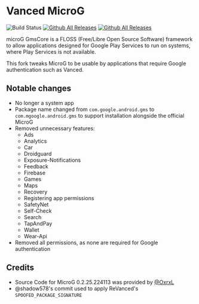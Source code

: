 # Vanced MicroG

![Build Status](https://github.com/TeamVanced/VancedMicroG/workflows/Debug%20APK%20Builder/badge.svg)
[![Github All Releases](https://img.shields.io/github/downloads/inotia00/VancedMicroG/total.svg)](https://github.com/inotia00/VancedMicroG/releases) [![Github All Releases](https://img.shields.io/github/release/inotia00/VancedMicroG.svg)](https://github.com/inotia00/VancedMicroG/releases)

microG GmsCore is a FLOSS (Free/Libre Open Source Software) framework to allow applications designed for Google Play Services to run on systems, where Play Services is not available.

This fork tweaks MicroG to be usable by applications that require Google authentication such as Vanced.

## Notable changes

- No longer a system app
- Package name changed from `com.google.android.gms` to `com.mgoogle.android.gms` to support installation alongside the official MicroG
- Removed unnecessary features:
  - Ads
  - Analytics
  - Car
  - Droidguard
  - Exposure-Notifications
  - Feedback
  - Firebase
  - Games
  - Maps
  - Recovery
  - Registering app permissions
  - SafetyNet
  - Self-Check
  - Search
  - TapAndPay
  - Wallet
  - Wear-Api
- Removed all permissions, as none are required for Google authentication

## Credits

- Source Code for MicroG 0.2.25.224113 was provided by [@OxrxL](https://github.com/OxrxL)
- @shadow578's commit used to apply ReVanced's `SPOOFED_PACKAGE_SIGNATURE`